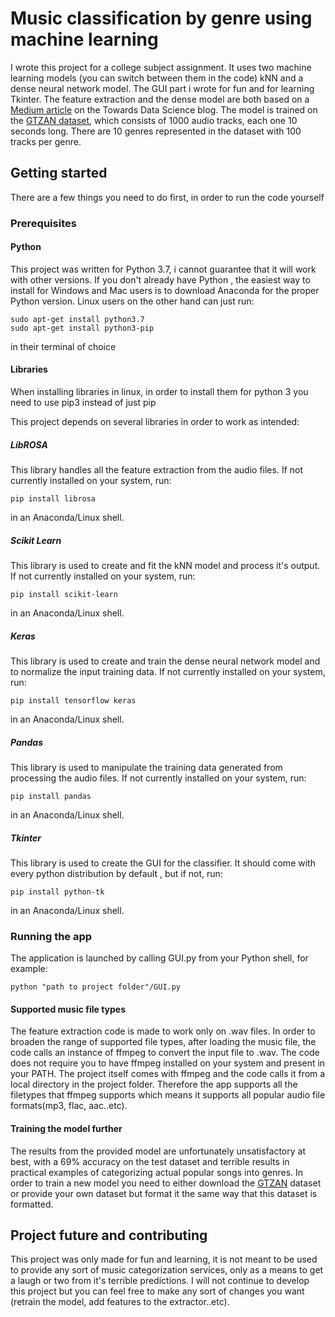 # Music classification by genre using machine learning 

I wrote this project for a college subject assignment. It uses two machine learning models (you can switch between them in the code)
kNN and a dense neural network model. The GUI part i wrote for fun and for learning Tkinter. The feature extraction and the dense model 
are both based on a [Medium article](https://towardsdatascience.com/extract-features-of-music-75a3f9bc265d) on the Towards Data Science 
blog. The model is trained on the [GTZAN dataset](http://marsyas.info/downloads/datasets.html), which consists of 1000 audio tracks, 
each one 10 seconds long. There are 10 genres represented in the dataset with 100 tracks per genre. 

## Getting started 

There are a few things you need to do first, in order to run the code yourself

### Prerequisites

#### Python 

This project was written for Python 3.7, i cannot guarantee that it will work with other versions.
If you don't already have Python , the easiest way to install for Windows and Mac users
is to download Anaconda for the proper Python version. Linux users on the other hand can just run:

```
sudo apt-get install python3.7
sudo apt-get install python3-pip
``` 
in their terminal of choice

#### Libraries

When installing libraries in linux, in order to install them for python 3 
you need to use pip3 instead of just pip

This project depends on several libraries in order to work as intended:


##### LibROSA 

This library handles all the feature extraction from the audio files. 
If not currently installed on your system, run:

```
pip install librosa
``` 

in an Anaconda/Linux shell.

##### Scikit Learn

This library is used to create and fit the kNN model and process it's output.
If not currently installed on your system, run:

```
pip install scikit-learn
```

in an Anaconda/Linux shell.

##### Keras

This library is used to create and train the dense neural network model and to
normalize the input training data. 
If not currently installed on your system, run:

```
pip install tensorflow keras
```

in an Anaconda/Linux shell.

##### Pandas

This library is used to manipulate the training data generated from processing
the audio files.
If not currently installed on your system, run:

```
pip install pandas
```

in an Anaconda/Linux shell.

##### Tkinter

This library is used to create the GUI for the classifier.
It should come with every python distribution by default , 
but if not, run:

```
pip install python-tk
```

in an Anaconda/Linux shell.


### Running the app

The application is launched by calling GUI.py from your
Python shell, for example:

```
python "path to project folder"/GUI.py
```

#### Supported music file types

The feature extraction code is made to work only on .wav files.
In order to broaden the range of supported file types, after 
loading the music file, the code calls an instance of ffmpeg
to convert the input file to .wav. The code does not require
you to have ffmpeg installed on your system and present in
your PATH. The project itself comes with ffmpeg and the code
calls it from a local directory in the project folder.
Therefore the app supports all the filetypes that ffmpeg supports
which means it supports all popular audio file formats(mp3, flac, aac..etc).

#### Training the model further

The results from the provided model are unfortunately unsatisfactory at best, with 
a 69% accuracy on the test dataset and terrible results in practical examples of 
categorizing actual popular songs into genres. In order to train a new model you 
need to either download the [GTZAN](http://marsyas.info/downloads/datasets.html) dataset or provide 
your own dataset but format it the same way that this dataset is formatted.

## Project future and contributing

This project was only made for fun and learning, it is not meant to be used to provide
any sort of music categorization services, only as a means to get a laugh or two from 
it's terrible predictions. I will not continue to develop this project but you can feel
free to make any sort of changes you want (retrain the model, add features to the extractor..etc).